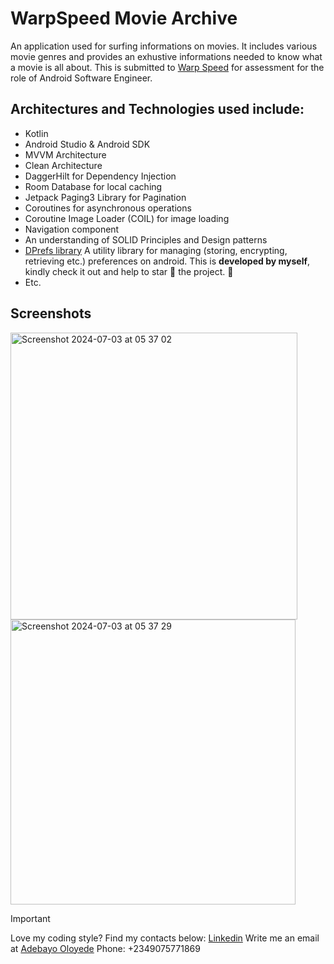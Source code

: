 # WarpSpeed Movie Archive

An application used for surfing informations on movies. It includes various movie genres and provides an exhustive informations needed to know what a movie is all about.
This is submitted to [Warp Speed](https://warpspeedng.com/) for assessment for the role of Android Software Engineer.

## Architectures and Technologies used include:
- Kotlin
- Android Studio & Android SDK
- MVVM Architecture
- Clean Architecture
- DaggerHilt for Dependency Injection
- Room Database for local caching
- Jetpack Paging3 Library for Pagination
- Coroutines for asynchronous operations
- Coroutine Image Loader (COIL) for image loading
- Navigation component
- An understanding of SOLID Principles and Design patterns
- [DPrefs library](https://github.com/D-Soft-Tech/DPrefs) A utility library for managing (storing, encrypting, retrieving etc.) preferences on android.
  This is **developed by myself**, kindly check it out and help to star :star2: the project. :pray:
- Etc.

## Screenshots

<img width="459" alt="Screenshot 2024-07-03 at 05 37 02" src="https://github.com/D-Soft-Tech/warpSpeedAssessment/assets/64334649/559ddbc6-c35a-48f4-aded-1b1a964c9627">

<img width="456" alt="Screenshot 2024-07-03 at 05 37 29" src="https://github.com/D-Soft-Tech/warpSpeedAssessment/assets/64334649/866989f1-1d21-49f4-bd82-e63b9ac8bf35">

> [!IMPORTANT]
> Love my coding style? Find my contacts below:
>   [Linkedin](https://www.linkedin.com/in/adebayo-oloyede)
>   Write me an email at [Adebayo Oloyede](oloyedeadebayoolawale@gmail.com)
>   Phone: +2349075771869

